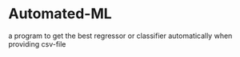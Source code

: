# Automated-ML
a program to get the best regressor or classifier automatically when providing csv-file

